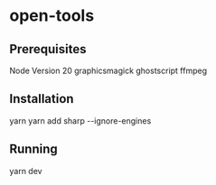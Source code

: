 # open-tools

## Prerequisites
Node Version 20
graphicsmagick
ghostscript
ffmpeg

## Installation
yarn
yarn add sharp --ignore-engines

## Running
yarn dev
